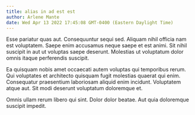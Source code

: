 ```yaml
---
title: alias in ad est est
author: Arlene Mante
date: Wed Apr 13 2022 17:45:08 GMT-0400 (Eastern Daylight Time)
---
```

Esse pariatur quas aut. Consequuntur sequi sed. Aliquam nihil officia nam est voluptatem. Saepe enim accusamus neque saepe et est animi. Sit nihil suscipit in aut ut voluptas saepe deserunt. Molestias ut voluptatum dolor omnis itaque perferendis suscipit.

 Ea quisquam nobis amet occaecati autem voluptas qui temporibus rerum. Qui voluptates et architecto quisquam fugit molestias quaerat qui enim. Consequatur praesentium laboriosam aliquid enim incidunt. Voluptatem atque aut. Sit modi deserunt voluptatum doloremque et.

 Omnis ullam rerum libero qui sint. Dolor dolor beatae. Aut quia doloremque suscipit impedit.